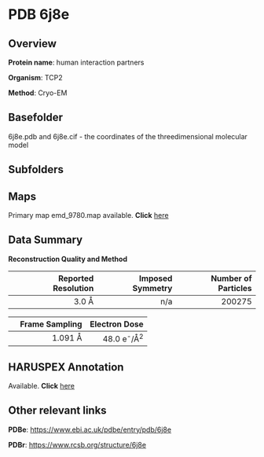 # PDB 6j8e

## Overview

**Protein name**: human interaction partners

**Organism**: TCP2

**Method**: Cryo-EM

## Basefolder

6j8e.pdb and 6j8e.cif - the coordinates of the threedimensional molecular model

## Subfolders









## Maps

Primary map emd_9780.map available. **Click** [here](http://ftp.wwpdb.org/pub/emdb/structures/EMD-9780/map/) 

## Data Summary
**Reconstruction Quality and Method**

|   | Reported Resolution | Imposed Symmetry | Number of Particles |
|---|-------------:|----------------:|--------------:|
|   |3.0 Å|n/a|200275|

|   | Frame Sampling | Electron Dose |
|---|-------------:|----------------:|
|   |1.091 Å|48.0 e<sup>-</sup>/Å<sup>2</sup>|

## HARUSPEX Annotation

Available. **Click** [here](https://zenodo.org/record/3820225)

## Other relevant links 
**PDBe**:  https://www.ebi.ac.uk/pdbe/entry/pdb/6j8e
 
**PDBr**: https://www.rcsb.org/structure/6j8e 
